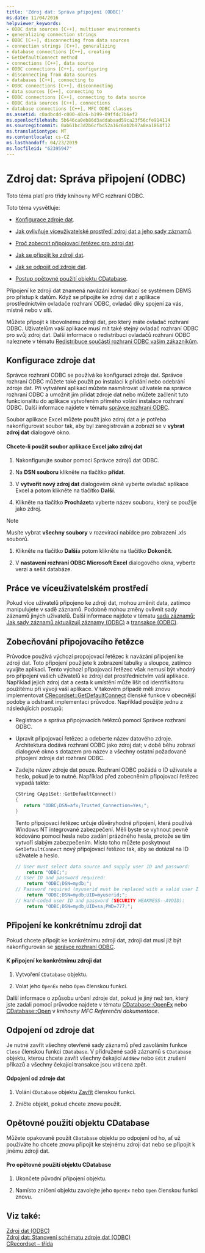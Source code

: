 ```yaml
---
title: 'Zdroj dat: Správa připojení (ODBC)'
ms.date: 11/04/2016
helpviewer_keywords:
- ODBC data sources [C++], multiuser environments
- generalizing connection strings
- ODBC [C++], disconnecting from data sources
- connection strings [C++], generalizing
- database connections [C++], creating
- GetDefaultConnect method
- connections [C++], data source
- ODBC connections [C++], configuring
- disconnecting from data sources
- databases [C++], connecting to
- ODBC connections [C++], disconnecting
- data sources [C++], connecting to
- ODBC connections [C++], connecting to data source
- ODBC data sources [C++], connections
- database connections [C++], MFC ODBC classes
ms.assetid: c0adbcdd-c000-40c6-b199-09ffdc7b6ef2
ms.openlocfilehash: 5b646ca0eb86d3addabaad59ca23f56cfe914114
ms.sourcegitcommit: 0ab61bc3d2b6cfbd52a16c6ab2b97a8ea1864f12
ms.translationtype: MT
ms.contentlocale: cs-CZ
ms.lasthandoff: 04/23/2019
ms.locfileid: "62395947"
---
```

# <a name="data-source-managing-connections-odbc"></a>Zdroj dat: Správa připojení (ODBC)

Toto téma platí pro třídy knihovny MFC rozhraní ODBC.

Toto téma vysvětluje:

- [Konfigurace zdroje dat](#_core_configuring_a_data_source).

- [Jak ovlivňuje víceuživatelské prostředí zdroj dat a jeho sady záznamů](#_core_working_in_a_multiuser_environment).

- [Proč zobecnit připojovací řetězec pro zdroj dat](#_core_generalizing_the_connection_string).

- [Jak se připojit ke zdroji dat](#_core_connecting_to_a_specific_data_source).

- [Jak se odpojit od zdroje dat](#_core_disconnecting_from_a_data_source).

- [Postup opětovné použití objektu CDatabase](#_core_reusing_a_cdatabase_object).

Připojení ke zdroji dat znamená navázání komunikací se systémem DBMS pro přístup k datům. Když se připojíte ke zdroji dat z aplikace prostřednictvím ovladače rozhraní ODBC, ovladač díky spojení za vás, místně nebo v síti.

Můžete připojit k libovolnému zdroji dat, pro který máte ovladač rozhraní ODBC. Uživatelům vaší aplikace musí mít také stejný ovladač rozhraní ODBC pro svůj zdroj dat. Další informace o redistribuci ovladačů rozhraní ODBC naleznete v tématu [Redistribuce součástí rozhraní ODBC vašim zákazníkům](../../data/odbc/redistributing-odbc-components-to-your-customers.md).

##  <a name="_core_configuring_a_data_source"></a> Konfigurace zdroje dat

Správce rozhraní ODBC se používá ke konfiguraci zdroje dat. Správce rozhraní ODBC můžete také použít po instalaci k přidání nebo odebrání zdroje dat. Při vytváření aplikací můžete nasměrovat uživatele na správce rozhraní ODBC a umožnit jim přidat zdroje dat nebo můžete začlenit tuto funkcionalitu do aplikace vytvořením přímého volání instalace rozhraní ODBC. Další informace najdete v tématu [správce rozhraní ODBC](../../data/odbc/odbc-administrator.md).

Soubor aplikace Excel můžete použít jako zdroj dat a je potřeba nakonfigurovat soubor tak, aby byl zaregistrován a zobrazí se v **vybrat zdroj dat** dialogové okno.

#### <a name="to-use-an-excel-file-as-a-data-source"></a>Chcete-li použít soubor aplikace Excel jako zdroj dat

1. Nakonfigurujte soubor pomocí Správce zdrojů dat ODBC.

1. Na **DSN souboru** klikněte na tlačítko **přidat**.

1. V **vytvořit nový zdroj dat** dialogovém okně vyberte ovladač aplikace Excel a potom klikněte na tlačítko **Další**.

1. Klikněte na tlačítko **Procházet**a vyberte název souboru, který se použije jako zdroj.

> [!NOTE]
>  Musíte vybrat **všechny soubory** v rozevírací nabídce pro zobrazení .xls souborů.

1. Klikněte na tlačítko **Další**a potom klikněte na tlačítko **Dokončit**.

1. V **nastavení rozhraní ODBC Microsoft Excel** dialogového okna, vyberte verzi a sešit databáze.

##  <a name="_core_working_in_a_multiuser_environment"></a> Práce ve víceuživatelském prostředí

Pokud více uživatelů připojeno ke zdroji dat, mohou změnit data, zatímco manipulujete v sadě záznamů. Podobně mohou změny ovlivnit sady záznamů jiných uživatelů. Další informace najdete v tématu [sada záznamů: Jak sady záznamů aktualizují záznamy (ODBC)](../../data/odbc/recordset-how-recordsets-update-records-odbc.md) a [transakce (ODBC)](../../data/odbc/transaction-odbc.md).

##  <a name="_core_generalizing_the_connection_string"></a> Zobecňování připojovacího řetězce

Průvodce používá výchozí propojovací řetězec k navázání připojení ke zdroji dat. Toto připojení použijete k zobrazení tabulky a sloupce, zatímco vyvíjíte aplikaci. Tento výchozí připojovací řetězec však nemusí být vhodný pro připojení vašich uživatelů ke zdroji dat prostřednictvím vaší aplikace. Například jejich zdroj dat a cesta k umístění může lišit od identifikátoru použitému při vývoji vaší aplikace. V takovém případě měli znovu implementovat [CRecordset::GetDefaultConnect](../../mfc/reference/crecordset-class.md#getdefaultconnect) členské funkce v obecnější podoby a odstranit implementaci průvodce. Například použijte jednu z následujících postupů:

- Registrace a správa připojovacích řetězců pomocí Správce rozhraní ODBC.

- Upravit připojovací řetězec a odeberte název datového zdroje. Architektura dodává rozhraní ODBC jako zdroj dat; v době běhu zobrazí dialogové okno s dotazem pro název a všechny ostatní požadované připojení zdroje dat rozhraní ODBC.

- Zadejte název zdroje dat pouze. Rozhraní ODBC požádá o ID uživatele a heslo, pokud je to nutné. Například před zobecněním připojovací řetězec vypadá takto:

    ```cpp
    CString CApp1Set::GetDefaultConnect()
    {
       return "ODBC;DSN=afx;Trusted_Connection=Yes;";
    }
    ```

   Tento připojovací řetězec určuje důvěryhodné připojení, která používá Windows NT integrované zabezpečení. Měli byste se vyhnout pevně kódováno pomocí hesla nebo zadání prázdného hesla, protože se tím vytvoří slabým zabezpečením. Místo toho můžete poskytnout `GetDefaultConnect` nový připojovací řetězec tak, aby se dotázal na ID uživatele a heslo.

    ```cpp
    // User must select data source and supply user ID and password:
        return "ODBC;";
    // User ID and password required:
        return "ODBC;DSN=mydb;";
    // Password required (myuserid must be replaced with a valid user ID):
        return "ODBC;DSN=mydb;UID=myuserid;";
    // Hard-coded user ID and password (SECURITY WEAKNESS--AVOID):
        return "ODBC;DSN=mydb;UID=sa;PWD=777;";
    ```

##  <a name="_core_connecting_to_a_specific_data_source"></a> Připojení ke konkrétnímu zdroji dat

Pokud chcete připojit ke konkrétnímu zdroji dat, zdroji dat musí již být nakonfigurován se [správce rozhraní ODBC](../../data/odbc/odbc-administrator.md).

#### <a name="to-connect-to-a-specific-data-source"></a>K připojení ke konkrétnímu zdroji dat

1. Vytvoření `CDatabase` objektu.

1. Volat jeho `OpenEx` nebo `Open` členskou funkci.

Další informace o způsobu určení zdroje dat, pokud je jiný než ten, který jste zadali pomocí průvodce najdete v tématu [CDatabase::OpenEx](../../mfc/reference/cdatabase-class.md#openex) nebo [CDatabase::Open](../../mfc/reference/cdatabase-class.md#open) v *knihovny MFC Referenční dokumentace*.

##  <a name="_core_disconnecting_from_a_data_source"></a> Odpojení od zdroje dat

Je nutné zavřít všechny otevřené sady záznamů před zavoláním funkce `Close` členskou funkci `CDatabase`. V přidružené sadě záznamů s `CDatabase` objektu, kterou chcete zavřít všechny čekající `AddNew` nebo `Edit` zrušení příkazů a všechny čekající transakce jsou vrácena zpět.

#### <a name="to-disconnect-from-a-data-source"></a>Odpojení od zdroje dat

1. Volání `CDatabase` objektu [Zavřít](../../mfc/reference/cdatabase-class.md#close) členskou funkci.

1. Zničte objekt, pokud chcete znovu použít.

##  <a name="_core_reusing_a_cdatabase_object"></a> Opětovné použití objektu CDatabase

Můžete opakovaně použít `CDatabase` objektu po odpojení od ho, ať už používáte ho chcete znovu připojit ke stejnému zdroji dat nebo se připojit k jinému zdroji dat.

#### <a name="to-reuse-a-cdatabase-object"></a>Pro opětovné použití objektu CDatabase

1. Ukončete původní připojení objektu.

1. Namísto zničení objektu zavolejte jeho `OpenEx` nebo `Open` členskou funkci znovu.

## <a name="see-also"></a>Viz také:

[Zdroj dat (ODBC)](../../data/odbc/data-source-odbc.md)<br/>
[Zdroj dat: Stanovení schématu zdroje dat (ODBC)](../../data/odbc/data-source-determining-the-schema-of-the-data-source-odbc.md)<br/>
[CRecordset – třída](../../mfc/reference/crecordset-class.md)